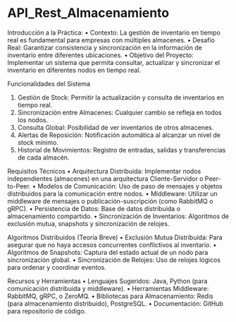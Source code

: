 # API_Rest_Almacenamiento

Introducción a la Práctica​:
• Contexto: La gestión de inventario en tiempo real es fundamental para empresas con múltiples almacenes.​
• Desafío Real: Garantizar consistencia y sincronización en la información de inventario entre diferentes ubicaciones.​
• Objetivo del Proyecto: Implementar un sistema que permita consultar, actualizar y sincronizar el inventario en diferentes nodos en tiempo real.​

Funcionalidades del Sistema
1. Gestión de Stock: Permitir la actualización y consulta de inventarios en tiempo real.​
2. Sincronización entre Almacenes: Cualquier cambio se refleja en todos los nodos.​
3. Consulta Global: Posibilidad de ver inventarios de otros almacenes.​
4. Alertas de Reposición: Notificación automática al alcanzar un nivel de stock mínimo.​
5. Historial de Movimientos: Registro de entradas, salidas y transferencias de cada almacén.​

Requisitos Técnicos​
• Arquitectura Distribuida: Implementar nodos independientes (almacenes) en una arquitectura Cliente-Servidor o Peer-to-Peer.​
• Modelos de Comunicación: Uso de paso de mensajes y objetos distribuidos para la comunicación entre nodos.​
• Middleware: Utilizar un middleware de mensajes o publicación-suscripción (como RabbitMQ o gRPC).​
• Persistencia de Datos: Base de datos distribuida o almacenamiento compartido.​
• Sincronización de Inventarios: Algoritmos de exclusión mutua, snapshots y sincronización de relojes.​

Algoritmos Distribuidos (Teoría Breve)​
• Exclusión Mutua Distribuida: Para asegurar que no haya accesos concurrentes conflictivos al inventario.​
• Algoritmos de Snapshots: Captura del estado actual de un nodo para sincronización global.​
• Sincronización de Relojes: Uso de relojes lógicos para ordenar y coordinar eventos.​

Recursos y Herramientas​
• Lenguajes Sugeridos: Java, Python (para comunicación distribuida y middleware).​
• Herramientas Middleware: RabbitMQ, gRPC, o ZeroMQ.​
• Bibliotecas para Almacenamiento: Redis (para almacenamiento distribuido), PostgreSQL.​
• Documentación: GitHub para repositorio de código.​
